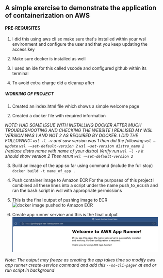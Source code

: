 ﻿## A simple exercise to demonstrate the application of containerization on AWS

#### PRE-REQUISITES
1. I did this using aws cli so make sure that's installed within your wsl environment and configure the user and that you keep updating the access key

2. Make sure docker is installed as well

3. I used an ide for this called vscode and configured github within its terminal

4. To avoid extra charge did a cleanup after

##### WORKING OF PROJECT

1. Created an index.html file which shows a simple welcome page

2. Created a docker file with required information

*NOTE: HAD SOME ISSUE WITH INSTALLING DOCKER AFTER MUCH TROUBLESHOOTING AND CHECKING THE WEBSITE I REALISED MY WSL VERSION WAS 1 AND NOT 2 AS REQUIRED BY DOCKER. I DID THE FOLLOWING: 
    `wsl -l -v` and saw version was 1 then did the following
    `wsl –update`
    `wsl -–set-default-version 2`
    `wsl –set-version distro_name 2` (replace distro name with name of your distro) 
    Verify run   `wsl -l -v` it should show version 2
    Then rerun `wsl -–set-default-version 2`*

3. Build an image of the app so far using command (include the full stop)
    `docker build -t name_of_app .`

4. Push container image to Amazon ECR
For the purposes of this project I combined all these lines into a script under the name push_to_ecr.sh and ran the bash script in wsl with appropriate permissions

5. This is the final output of pushing image to ECR
![docker image pushed to Amazon ECR](https://github.com/user-attachments/assets/eb6ebc54-2741-499c-9b83-b2289f47744a)

6. Create app runner service and this is the final output
![alt text](<final output.png>)

*Note: The output may freeze as creating the app takes time so modify aws app runner create-service command and add this `--no-cli-pager` at end or run script in background*